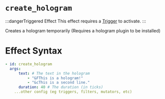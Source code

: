# `create_hologram`
:::dangerTriggered Effect
This effect requires a [Trigger](https://plugins.auxilor.io/effects/all-triggers) to activate.
:::

Creates a hologram temporarily (Requires a hologram plugin to be installed)

# Effect Syntax

```yaml
- id: create_hologram
  args:
      text: # The text in the hologram
          - "&FThis is a hologram!"
          - "&cThis is a second line."
      duration: 40 # The duration (in ticks)
    ...other config (eg triggers, filters, mutators, etc)
```